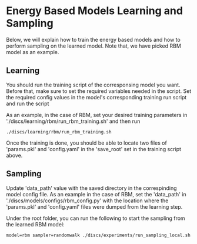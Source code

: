 # Energy Based Models Learning and Sampling

Below, we will explain how to train the energy based models and how to perform
sampling on the learned model. Note that, we have picked RBM model as an example.

## Learning

You should run the training script of the corresponsing model you want. Before that, make sure to set the required variables needed in the script.
Set the required config values in the model's corresponding training run script
and run the script

As an example, in the case of RBM, set your desired training parameters in './discs/learning/rbm/run_rbm_training.sh' and then run

```
./discs/learning/rbm/run_rbm_training.sh
```

Once the training is done, you should be able to locate two files of
'params.pkl' and 'config.yaml' in the 'save_root' set in the training script above.

## Sampling

Update 'data_path' value with the saved directory in the correspinding model config file. As an example
in the case of RBM, set the 'data_path' in
'./discs/models/configs/rbm_config.py' with the location where the 'params.pkl'
and 'config.yaml' files were dumped from the learning step.

Under the root folder, you can run the following to start the sampling from
the learned RBM model:

```
model=rbm sampler=randomwalk ./discs/experiments/run_sampling_local.sh
```
